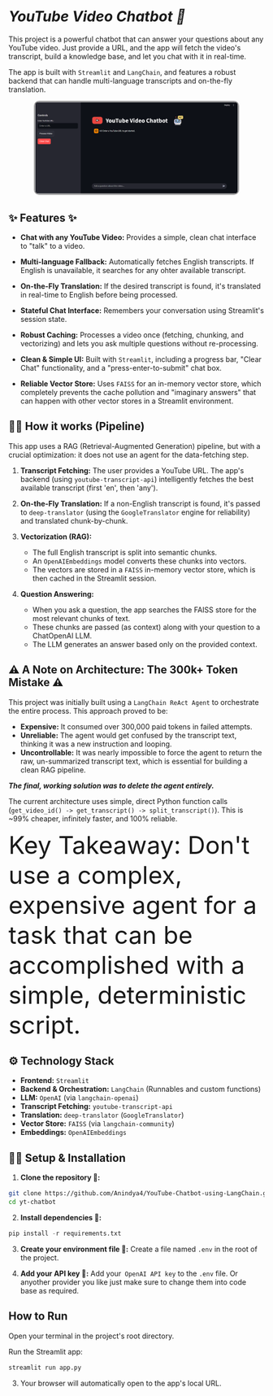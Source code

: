 # ***YouTube Video Chatbot 🤖***


This project is a powerful chatbot that can answer your questions about any YouTube video. Just provide a URL, and the app will fetch the video's transcript, build a knowledge base, and let you chat with it in real-time.

The app is built with `Streamlit` and `LangChain`, and features a robust backend that can handle multi-language transcripts and on-the-fly translation.

<!-- ![Image](image/ui.png) -->
<p align="center">
  <img src="image/ui.png" alt="UI Screenshot" width="400" 
       style="border: 2px solid #969696ff; border-radius: 10px;">
</p>

## **✨ Features ✨**

- **Chat with any YouTube Video:** Provides a simple, clean chat interface to "talk" to a video.

- **Multi-language Fallback:** Automatically fetches English transcripts. If English is unavailable, it searches for any ohter available transcript.

- **On-the-Fly Translation:** If the desired transcript is found, it's translated in real-time to English before being processed.

- **Stateful Chat Interface:** Remembers your conversation using Streamlit's session state.

- **Robust Caching:** Processes a video once (fetching, chunking, and vectorizing) and lets you ask multiple questions without re-processing.

- **Clean & Simple UI:** Built with `Streamlit`, including a progress bar, "Clear Chat" functionality, and a "press-enter-to-submit" chat box.

- **Reliable Vector Store:** Uses `FAISS` for an in-memory vector store, which completely prevents the cache pollution and "imaginary answers" that can happen with other vector stores in a Streamlit environment.


## **👩‍💻 How it works (Pipeline)**
This app uses a RAG (Retrieval-Augmented Generation) pipeline, but with a crucial optimization: it does not use an agent for the data-fetching step.

1. **Transcript Fetching:** The user provides a YouTube URL. The app's backend (using `youtube-transcript-api`) intelligently fetches the best available transcript (first 'en', then 'any').

2. **On-the-Fly Translation:** If a non-English transcript is found, it's passed to `deep-translator` (using the `GoogleTranslator` engine for reliability) and translated chunk-by-chunk.

3. **Vectorization (RAG):**
    - The full English transcript is split into semantic chunks.
    - An `OpenAIEmbeddings` model converts these chunks into vectors.
    - The vectors are stored in a `FAISS` in-memory vector store, which is then cached in the Streamlit session.

4. **Question Answering:**
    - When you ask a question, the app searches the FAISS store for the most relevant chunks of text.
    - These chunks are passed (as context) along with your question to a ChatOpenAI LLM.
    - The LLM generates an answer based only on the provided context.


## **⚠️ A Note on Architecture: The 300k+ Token Mistake ⚠️**
This project was initially built using a `LangChain ReAct Agent` to orchestrate the entire process. This approach proved to be:

- **Expensive:** It consumed over 300,000 paid tokens in failed attempts.
- **Unreliable:** The agent would get confused by the transcript text, thinking it was a new instruction and looping.
- **Uncontrollable:** It was nearly impossible to force the agent to return the raw, un-summarized transcript text, which is essential for building a clean RAG pipeline.  

***The final, working solution was to delete the agent entirely.***


The current architecture uses simple, direct Python function calls (`get_video_id() -> get_transcript() -> split_transcript()`). This is ~99% cheaper, infinitely faster, and 100% reliable.


<font size=10>Key Takeaway: Don't use a complex, expensive agent for a task that can be accomplished with a simple, deterministic script.</font>


## **⚙️ Technology Stack**

- **Frontend:** `Streamlit`  
- **Backend & Orchestration:** `LangChain` (Runnables and custom functions)  
- **LLM:** `OpenAI` (via `langchain-openai`)  
- **Transcript Fetching:** `youtube-transcript-api`  
- **Translation:** `deep-translator` (`GoogleTranslator`)  
- **Vector Store:** `FAISS` (via `langchain-community`)  
- **Embeddings:** `OpenAIEmbeddings`  

## **👩‍💻 Setup & Installation**

1. **Clone the repository 🧬:**
```bash
git clone https://github.com/Anindya4/YouTube-Chatbot-using-LangChain.git
cd yt-chatbot
```

2. **Install dependencies 📩:**
```python
pip install -r requirements.txt
```

3. **Create your environment file 📂:** Create a file named `.env` in the root of the project.
 
4. **Add your API key 🔑:** Add your` OpenAI API key` to the `.env` file. Or anyother provider you like just make sure to change them into code base as required.


## **How to Run**

Open your terminal in the project's root directory.

Run the Streamlit app:
```python
streamlit run app.py
```
3. Your browser will automatically open to the app's local URL.
